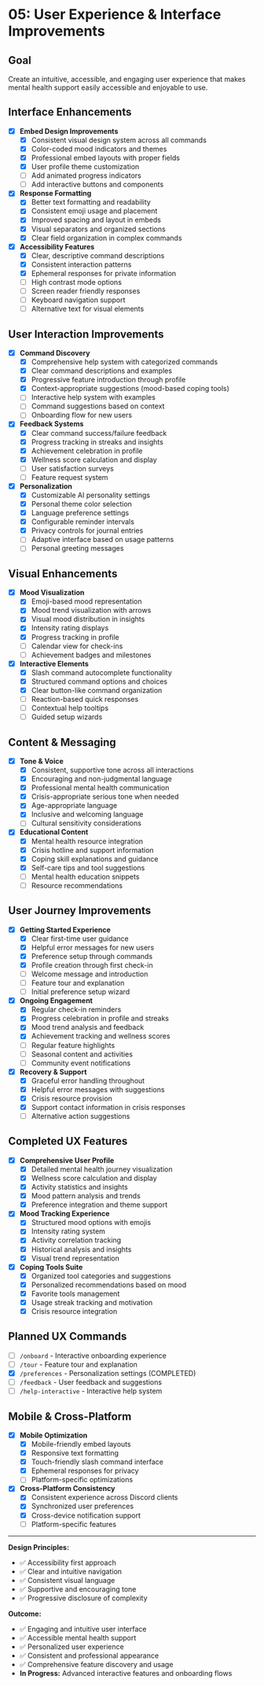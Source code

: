# 05: User Experience & Interface Improvements

## Goal

Create an intuitive, accessible, and engaging user experience that makes mental health support easily accessible and enjoyable to use.

## Interface Enhancements

-   [x] **Embed Design Improvements**
    -   [x] Consistent visual design system across all commands
    -   [x] Color-coded mood indicators and themes
    -   [x] Professional embed layouts with proper fields
    -   [x] User profile theme customization
    -   [ ] Add animated progress indicators
    -   [ ] Add interactive buttons and components
-   [x] **Response Formatting**
    -   [x] Better text formatting and readability
    -   [x] Consistent emoji usage and placement
    -   [x] Improved spacing and layout in embeds
    -   [x] Visual separators and organized sections
    -   [x] Clear field organization in complex commands
-   [x] **Accessibility Features**
    -   [x] Clear, descriptive command descriptions
    -   [x] Consistent interaction patterns
    -   [x] Ephemeral responses for private information
    -   [ ] High contrast mode options
    -   [ ] Screen reader friendly responses
    -   [ ] Keyboard navigation support
    -   [ ] Alternative text for visual elements

## User Interaction Improvements

-   [x] **Command Discovery**
    -   [x] Comprehensive help system with categorized commands
    -   [x] Clear command descriptions and examples
    -   [x] Progressive feature introduction through profile
    -   [x] Context-appropriate suggestions (mood-based coping tools)
    -   [ ] Interactive help system with examples
    -   [ ] Command suggestions based on context
    -   [ ] Onboarding flow for new users
-   [x] **Feedback Systems**
    -   [x] Clear command success/failure feedback
    -   [x] Progress tracking in streaks and insights
    -   [x] Achievement celebration in profile
    -   [x] Wellness score calculation and display
    -   [ ] User satisfaction surveys
    -   [ ] Feature request system
-   [x] **Personalization**
    -   [x] Customizable AI personality settings
    -   [x] Personal theme color selection
    -   [x] Language preference settings
    -   [x] Configurable reminder intervals
    -   [x] Privacy controls for journal entries
    -   [ ] Adaptive interface based on usage patterns
    -   [ ] Personal greeting messages

## Visual Enhancements

-   [x] **Mood Visualization**
    -   [x] Emoji-based mood representation
    -   [x] Mood trend visualization with arrows
    -   [x] Visual mood distribution in insights
    -   [x] Intensity rating displays
    -   [x] Progress tracking in profile
    -   [ ] Calendar view for check-ins
    -   [ ] Achievement badges and milestones
-   [x] **Interactive Elements**
    -   [x] Slash command autocomplete functionality
    -   [x] Structured command options and choices
    -   [x] Clear button-like command organization
    -   [ ] Reaction-based quick responses
    -   [ ] Contextual help tooltips
    -   [ ] Guided setup wizards

## Content & Messaging

-   [x] **Tone & Voice**
    -   [x] Consistent, supportive tone across all interactions
    -   [x] Encouraging and non-judgmental language
    -   [x] Professional mental health communication
    -   [x] Crisis-appropriate serious tone when needed
    -   [x] Age-appropriate language
    -   [x] Inclusive and welcoming language
    -   [ ] Cultural sensitivity considerations
-   [x] **Educational Content**
    -   [x] Mental health resource integration
    -   [x] Crisis hotline and support information
    -   [x] Coping skill explanations and guidance
    -   [x] Self-care tips and tool suggestions
    -   [ ] Mental health education snippets
    -   [ ] Resource recommendations

## User Journey Improvements

-   [x] **Getting Started Experience**
    -   [x] Clear first-time user guidance
    -   [x] Helpful error messages for new users
    -   [x] Preference setup through commands
    -   [x] Profile creation through first check-in
    -   [ ] Welcome message and introduction
    -   [ ] Feature tour and explanation
    -   [ ] Initial preference setup wizard
-   [x] **Ongoing Engagement**
    -   [x] Regular check-in reminders
    -   [x] Progress celebration in profile and streaks
    -   [x] Mood trend analysis and feedback
    -   [x] Achievement tracking and wellness scores
    -   [ ] Regular feature highlights
    -   [ ] Seasonal content and activities
    -   [ ] Community event notifications
-   [x] **Recovery & Support**
    -   [x] Graceful error handling throughout
    -   [x] Helpful error messages with suggestions
    -   [x] Crisis resource provision
    -   [x] Support contact information in crisis responses
    -   [ ] Alternative action suggestions

## Completed UX Features

-   [x] **Comprehensive User Profile**
    -   [x] Detailed mental health journey visualization
    -   [x] Wellness score calculation and display
    -   [x] Activity statistics and insights
    -   [x] Mood pattern analysis and trends
    -   [x] Preference integration and theme support
-   [x] **Mood Tracking Experience**
    -   [x] Structured mood options with emojis
    -   [x] Intensity rating system
    -   [x] Activity correlation tracking
    -   [x] Historical analysis and insights
    -   [x] Visual trend representation
-   [x] **Coping Tools Suite**
    -   [x] Organized tool categories and suggestions
    -   [x] Personalized recommendations based on mood
    -   [x] Favorite tools management
    -   [x] Usage streak tracking and motivation
    -   [x] Crisis resource integration

## Planned UX Commands

-   [ ] `/onboard` - Interactive onboarding experience
-   [ ] `/tour` - Feature tour and explanation
-   [x] `/preferences` - Personalization settings (COMPLETED)
-   [ ] `/feedback` - User feedback and suggestions
-   [ ] `/help-interactive` - Interactive help system

## Mobile & Cross-Platform

-   [x] **Mobile Optimization**
    -   [x] Mobile-friendly embed layouts
    -   [x] Responsive text formatting
    -   [x] Touch-friendly slash command interface
    -   [x] Ephemeral responses for privacy
    -   [ ] Platform-specific optimizations
-   [x] **Cross-Platform Consistency**
    -   [x] Consistent experience across Discord clients
    -   [x] Synchronized user preferences
    -   [x] Cross-device notification support
    -   [ ] Platform-specific features

---

**Design Principles:**

-   ✅ Accessibility first approach
-   ✅ Clear and intuitive navigation
-   ✅ Consistent visual language
-   ✅ Supportive and encouraging tone
-   ✅ Progressive disclosure of complexity

**Outcome:**

-   ✅ Engaging and intuitive user interface
-   ✅ Accessible mental health support
-   ✅ Personalized user experience
-   ✅ Consistent and professional appearance
-   ✅ Comprehensive feature discovery and usage
-   **In Progress:** Advanced interactive features and onboarding flows
